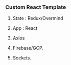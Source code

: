 ### Custom React Template 

1. State : Redux/Overmind

2. App : React

3. Axios

4. Firebase/GCP.

5. Sockets. 

